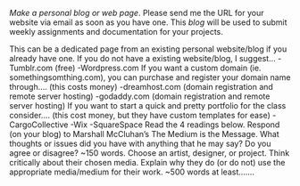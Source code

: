 
_Make a personal blog or web page_. Please send me the URL for your website via email as soon as you have one.  This _blog_ will be used to submit weekly assignments and documentation for your projects.

This can be a dedicated page from an existing personal website/blog if you already have one.
If you do not have a existing website/blog, I suggest…
-Tumblr.com (free)
-Wordpress.com
If you want a custom domain (ie. somethingsomthing.com), you can purchase and register your domain name through…. (this costs money)
-dreamhost.com (domain registration and remote server hosting)
-godaddy.com (domain registration and remote server hosting)
If you want to start a quick and pretty portfolio for the class consider…. (this cost money, but they have custom templates for ease)
-CargoCollective
-Wix
-SquareSpace
Read the 4 readings below.
Respond (on your blog) to Marshall McCluhan’s The Medium is the Message.
What thoughts or issues did you have with anything that he may say?  Do you agree or disagree?  ~150 words.
Choose an artist, designer, or project.  Think critically about their chosen media.  Explain why they do (or do not) use the appropriate media/medium for their work.    ~500 words at least…….
